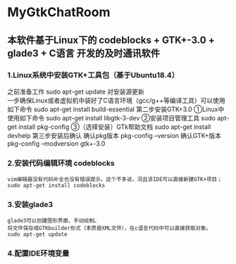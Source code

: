 # MyGtkChatRoom
## 本软件基于Linux下的  codeblocks + GTK+-3.0 + glade3 + C语言 开发的及时通讯软件

### 1.Linux系统中安装GTK+工具包（基于Ubuntu18.4）
之前准备工作 sudo apt-get update 对安装源更新   
一步确保Linux或者虚拟机中装好了C语言环境（gcc/g++等编译工具）可以使用如下命令 
       sudo apt-get install build-essential
第二步安装GTK+3.0 
      ①Linux中使用如下命令 sudo apt-get install libgtk-3-dev
      ②安装项目管理工具 sudo apt-get install pkg-config
      ③（选择安装）GTk帮助文档 sudo apt-get install devhelp 
第三步安装后确认
     确认pkg版本 pkg-config –version   确认GTK+版本  pkg-config –modversion gtk+-3.0
### 2.安装代码编辑环境 codeblocks 
    vim编辑器没有代码补全也没有错误提示。这个不多说，况且该IDE可以直接新建GTK+项目；
    sudo apt-get install codeblocks
### 3.安装glade3
    glade3可以创建图形界面，手动绘制。
    将文件保存成GTKbuilder形式（本质是XML文件），在c语言代码中可以直接获取对象。
    sudo apt-get update
### 4.配置IDE环境变量
